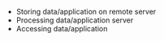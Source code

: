 
- Storing data/application on remote server
- Processing data/application server
- Accessing data/application